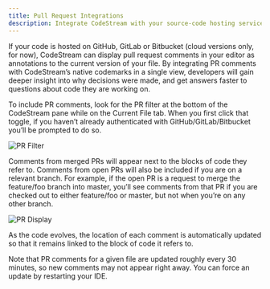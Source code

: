 ```yaml
---
title: Pull Request Integrations
description: Integrate CodeStream with your source-code hosting service's pull request workflow
---
```


If your code is hosted on GitHub, GitLab or Bitbucket (cloud versions only, for
now), CodeStream can display pull request comments in your editor as annotations
to the current version of your file. By integrating PR comments with
CodeStream’s native codemarks in a single view, developers will gain deeper
insight into why decisions were made, and get answers faster to questions about
code they are working on.

To include PR comments, look for the PR filter at the bottom of the CodeStream
pane while on the Current File tab. When you first click that toggle, if you
haven’t already authenticated with GitHub/GitLab/Bitbucket you’ll be prompted to
do so.

![PR Filter](https://raw.githubusercontent.com/TeamCodeStream/CodeStream/master/images/PRfilter.png)

Comments from merged PRs will appear next to the blocks of code they refer to.
Comments from open PRs will also be included if you are on a relevant branch.
For example, if the open PR is a request to merge the feature/foo branch into
master, you’ll see comments from that PR if you are checked out to either
feature/foo or master, but not when you’re on any other branch.

![PR Display](https://raw.githubusercontent.com/TeamCodeStream/CodeStream/master/images/PRSpatial.png)

As the code evolves, the location of each comment is automatically updated so
that it remains linked to the block of code it refers to.

Note that PR comments for a given file are updated roughly every 30 minutes, so
new comments may not appear right away. You can force an update by restarting
your IDE.